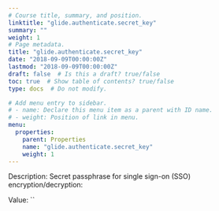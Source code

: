 ```yaml
---
# Course title, summary, and position.
linktitle: "glide.authenticate.secret_key"
summary: ""
weight: 1
# Page metadata.
title: "glide.authenticate.secret_key"
date: "2018-09-09T00:00:00Z"
lastmod: "2018-09-09T00:00:00Z"
draft: false  # Is this a draft? true/false
toc: true  # Show table of contents? true/false
type: docs  # Do not modify.

# Add menu entry to sidebar.
# - name: Declare this menu item as a parent with ID name.
# - weight: Position of link in menu.
menu:
  properties:
    parent: Properties
    name: "glide.authenticate.secret_key"
    weight: 1
---
```


Description: Secret passphrase for single sign-on (SSO) encryption/decryption:


Value: ``